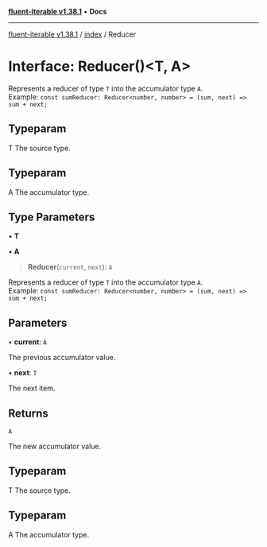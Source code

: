 [**fluent-iterable v1.38.1**](../../README.md) • **Docs**

***

[fluent-iterable v1.38.1](../../README.md) / [index](../README.md) / Reducer

# Interface: Reducer()\<T, A\>

Represents a reducer of type `T` into the accumulator type `A`.<br>
  Example: `const sumReducer: Reducer<number, number> = (sum, next) => sum + next;`

## Typeparam

T The source type.

## Typeparam

A The accumulator type.

## Type Parameters

• **T**

• **A**

> **Reducer**(`current`, `next`): `A`

Represents a reducer of type `T` into the accumulator type `A`.<br>
  Example: `const sumReducer: Reducer<number, number> = (sum, next) => sum + next;`

## Parameters

• **current**: `A`

The previous accumulator value.

• **next**: `T`

The next item.

## Returns

`A`

The new accumulator value.

## Typeparam

T The source type.

## Typeparam

A The accumulator type.

